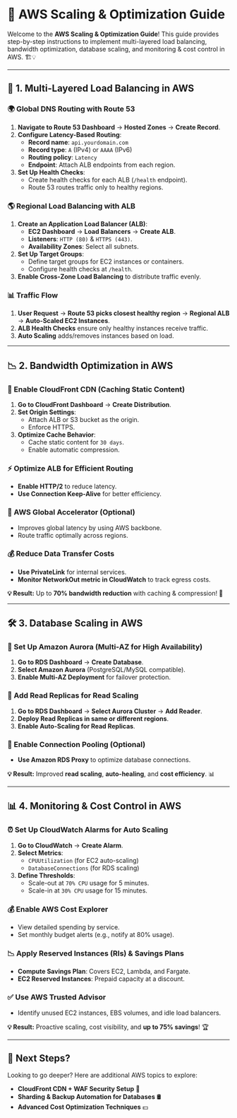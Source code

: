 # 🚀 AWS Scaling & Optimization Guide

Welcome to the **AWS Scaling & Optimization Guide**! This guide provides step-by-step instructions to implement multi-layered load balancing, bandwidth optimization, database scaling, and monitoring & cost control in AWS. 🏗️💡

---

## 🔹 **1. Multi-Layered Load Balancing in AWS**

### **🌍 Global DNS Routing with Route 53**
1. **Navigate to Route 53 Dashboard** → **Hosted Zones** → **Create Record**.
2. **Configure Latency-Based Routing**:
   - **Record name**: `api.yourdomain.com`
   - **Record type**: `A` (IPv4) or `AAAA` (IPv6)
   - **Routing policy**: `Latency`
   - **Endpoint**: Attach ALB endpoints from each region.
3. **Set Up Health Checks**:
   - Create health checks for each ALB (`/health` endpoint).
   - Route 53 routes traffic only to healthy regions.

### **🌎 Regional Load Balancing with ALB**
1. **Create an Application Load Balancer (ALB)**:
   - **EC2 Dashboard** → **Load Balancers** → **Create ALB**.
   - **Listeners**: `HTTP (80)` & `HTTPS (443)`.
   - **Availability Zones**: Select all subnets.
2. **Set Up Target Groups**:
   - Define target groups for EC2 instances or containers.
   - Configure health checks at `/health`.
3. **Enable Cross-Zone Load Balancing** to distribute traffic evenly.

### **📊 Traffic Flow**
1. **User Request** → **Route 53 picks closest healthy region** → **Regional ALB** → **Auto-Scaled EC2 Instances**.
2. **ALB Health Checks** ensure only healthy instances receive traffic.
3. **Auto Scaling** adds/removes instances based on load.

---

## 📉 **2. Bandwidth Optimization in AWS**

### **📡 Enable CloudFront CDN (Caching Static Content)**
1. **Go to CloudFront Dashboard** → **Create Distribution**.
2. **Set Origin Settings**:
   - Attach ALB or S3 bucket as the origin.
   - Enforce HTTPS.
3. **Optimize Cache Behavior**:
   - Cache static content for `30 days`.
   - Enable automatic compression.

### **⚡ Optimize ALB for Efficient Routing**
- **Enable HTTP/2** to reduce latency.
- **Use Connection Keep-Alive** for better efficiency.

### **🚀 AWS Global Accelerator (Optional)**
- Improves global latency by using AWS backbone.
- Route traffic optimally across regions.

### **💰 Reduce Data Transfer Costs**
- **Use PrivateLink** for internal services.
- **Monitor NetworkOut metric in CloudWatch** to track egress costs.

**💡 Result:** Up to **70% bandwidth reduction** with caching & compression! 🎯

---

## 🛠️ **3. Database Scaling in AWS**

### **📍 Set Up Amazon Aurora (Multi-AZ for High Availability)**
1. **Go to RDS Dashboard** → **Create Database**.
2. **Select Amazon Aurora** (PostgreSQL/MySQL compatible).
3. **Enable Multi-AZ Deployment** for failover protection.

### **📖 Add Read Replicas for Read Scaling**
1. **Go to RDS Dashboard** → **Select Aurora Cluster** → **Add Reader**.
2. **Deploy Read Replicas in same or different regions**.
3. **Enable Auto-Scaling for Read Replicas**.

### **🔌 Enable Connection Pooling (Optional)**
- **Use Amazon RDS Proxy** to optimize database connections.

**💡 Result:** Improved **read scaling**, **auto-healing**, and **cost efficiency**. 📊

---

## 📊 **4. Monitoring & Cost Control in AWS**

### **⏰ Set Up CloudWatch Alarms for Auto Scaling**
1. **Go to CloudWatch** → **Create Alarm**.
2. **Select Metrics**:
   - `CPUUtilization` (for EC2 auto-scaling)
   - `DatabaseConnections` (for RDS scaling)
3. **Define Thresholds**:
   - Scale-out at `70% CPU` usage for 5 minutes.
   - Scale-in at `30% CPU` usage for 15 minutes.

### **💰 Enable AWS Cost Explorer**
- View detailed spending by service.
- Set monthly budget alerts (e.g., notify at 80% usage).

### **📉 Apply Reserved Instances (RIs) & Savings Plans**
- **Compute Savings Plan**: Covers EC2, Lambda, and Fargate.
- **EC2 Reserved Instances**: Prepaid capacity at a discount.

### **✅ Use AWS Trusted Advisor**
- Identify unused EC2 instances, EBS volumes, and idle load balancers.

**💡 Result:** Proactive scaling, cost visibility, and **up to 75% savings**! 🏆

---

## 🎯 **Next Steps?**
Looking to go deeper? Here are additional AWS topics to explore:
- **CloudFront CDN + WAF Security Setup** 🔐
- **Sharding & Backup Automation for Databases** 🛢️
- **Advanced Cost Optimization Techniques** 💵

